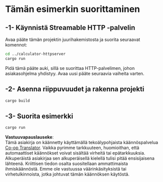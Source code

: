 <!--
CO_OP_TRANSLATOR_METADATA:
{
  "original_hash": "aa5122c6d9868b4b566586f27577ca47",
  "translation_date": "2025-08-18T18:34:39+00:00",
  "source_file": "03-GettingStarted/06-http-streaming/solution/rust/calculator-httpclient/README.md",
  "language_code": "fi"
}
-->
# Tämän esimerkin suorittaminen

## -1- Käynnistä Streamable HTTP -palvelin

Avaa pääte tämän projektin juurihakemistosta ja suorita seuraavat komennot:

```bash
cd ../calculator-httpserver
cargo run
```

Pidä tämä pääte auki, sillä se suorittaa HTTP-palvelimen, johon asiakasohjelma yhdistyy. Avaa uusi pääte seuraavia vaiheita varten.

## -2- Asenna riippuvuudet ja rakenna projekti

```bash
cargo build
```

## -3- Suorita esimerkki

```bash
cargo run
```

**Vastuuvapauslauseke**:  
Tämä asiakirja on käännetty käyttämällä tekoälypohjaista käännöspalvelua [Co-op Translator](https://github.com/Azure/co-op-translator). Vaikka pyrimme tarkkuuteen, huomioithan, että automaattiset käännökset voivat sisältää virheitä tai epätarkkuuksia. Alkuperäistä asiakirjaa sen alkuperäisellä kielellä tulisi pitää ensisijaisena lähteenä. Kriittisen tiedon osalta suositellaan ammattimaista ihmiskäännöstä. Emme ole vastuussa väärinkäsityksistä tai virhetulkinnoista, jotka johtuvat tämän käännöksen käytöstä.